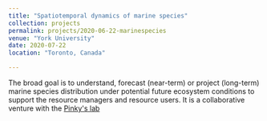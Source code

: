 ```yaml
---
title: "Spatiotemporal dynamics of marine species"
collection: projects
permalink: projects/2020-06-22-marinespecies
venue: "York University"
date: 2020-07-22
location: "Toronto, Canada"

---
```


The broad goal is to understand, forecast (near-term) or project (long-term)  marine species distribution under potential future ecosystem conditions to support the resource managers and resource users.  It is a collaborative venture with the [Pinky's lab](https://pinsky.marine.rutgers.edu)
